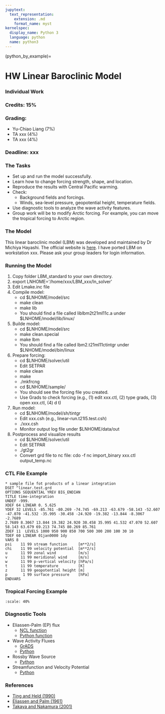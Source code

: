 ```yaml
---
jupytext:
  text_representation:
    extension: .md
    format_name: myst
kernelspec:
  display_name: Python 3
  language: python
  name: python3
---
```


(python_by_example)=

# HW Linear Baroclinic Model

### Individual Work

### Credits: 15%

### Grading:
- Yu-Chiao Liang (7%)
- TA xxx (4%) 
- TA xxx (4%)

### Deadline: xxx

### The Tasks

- Set up and run the model successfully.
- Learn how to change forcing strength, shape, and location.
- Reproduce the results with Central Pacific warming.
- Check:
  - Background fields and forcings.
  - Winds, sea-level pressure, geopotential height, temperature fields.
- Use diagnostic tools to analyze the wave activity features.
- Group work will be to modify Arctic forcing. For example, you can move the tropical forcing to Arctic region.

### The Model

This linear baroclinic model (LBM) was developed and maintained by Dr Michiya Hayashi. 
The official website is [here](https://ccsr.aori.u-tokyo.ac.jp/~lbm/sub/lbm_4.html).
I have ported LBM on workstation xxx. Please ask your group leaders for login information.

### Running the Model

1. Copy folder LBM_standard to your own directory.
2. export LNHOME='/home/xxx/LBM_xxx/ln_solver'
3. Edit Lmake.inc file
4. Compile model:
   - cd $LNHOME/model/src
   - make clean
   - make lib 
   - You should find a file called liblbm2t21ml11c.a under $LNHOME/model/lib/linux/
5. Builde model:
   - cd $LNHOME/model/src 
   - make clean.special
   - make lbm
   - You should find a file called lbm2.t21ml11ctintgr under $LNHOME/model/bin/linux
6. Prepare forcing:
   - cd $LNHOME/solver/util
   - Edit SETPAR
   - make clean
   - make
   - ./mkfrcng
   - cd $LNHOME/sample/
   - You should see the forcing file you created.
   - Use Grads to check forcing (e.g., (1) edit xxx.ctl, (2) type grads, (3) open xxx.ctl, (4) d t)
7. Run model:
   - cd $LNHOME/model/sh/tintgr
   - Edit xxx.csh (e.g., linear-run.t21l5.test.csh)
   - ./xxx.csh
   - Monitor output log file under $LNHOME/data/out
8. Postprocess and visualize results
   - cd $LNHOME/solver/util
   - Edit SETPAR
   - ./gt2gr
   - Convert grd file to nc file: cdo -f nc import_binary xxx.ctl output_temp.nc

### CTL File Example

```{code-cell} linux
* sample file fot products of a linear integration
DSET ^linear.test.grd
OPTIONS SEQUENTIAL YREV BIG_ENDIAN
TITLE time-integration
UNDEF -999.
XDEF 64 LINEAR 0. 5.625
YDEF 32 LEVELS -85.761 -80.269 -74.745 -69.213 -63.679 -58.143 -52.607
-47.070 -41.532 -35.995 -30.458 -24.920 -19.382 -13.844 -8.3067 -2.7689
2.7689 8.3067 13.844 19.382 24.920 30.458 35.995 41.532 47.070 52.607
58.143 63.679 69.213 74.745 80.269 85.761
ZDEF 11  LEVELS 1000 950 900 850 700 500 300 200 100 30 10
TDEF 60 LINEAR 01jan0000 1dy
VARS 8
psi    11 99 stream function     [m**2/s]
chi    11 99 velocity potential  [m**2/s]
u      11 99 zonal wind          [m/s]
v      11 99 meridional wind     [m/s]
w      11 99 p-vertical velocity [hPa/s]
t      11 99 temperature         [K]
z      11 99 geopotential height [m]
p       1 99 surface pressure    [hPa]
ENDVARS
```

### Tropical Forcing Example
```{figure} /_static/lecture_specific/figures/lbm_cp_forcing.gif
:scale: 40%
```
### Diagnostic Tools

- Eliassen-Palm (EP) flux
  - [NCL function](https://www.ncl.ucar.edu/Applications/EPflux.shtml)
  - [Python function](https://github.com/mjucker/aostools/blob/master/climate.py)
- Wave Activity Fluxes  
  - [GrADS](http://www.atmos.rcast.u-tokyo.ac.jp/nishii/programs/index.html)
  - [Python](https://github.com/marisolosman/Reunion_Clima/blob/master/WAF/Calculo_WAF.ipynb)
- Rossby Wave Source
  - [Python](https://ajdawson.github.io/windspharm/latest/examples/rws_standard.html) 
- Streamfunction and Velocity Potential
  - [Python](https://ajdawson.github.io/windspharm/latest/examples/sfvp_standard.html)

### References

- [Ting and Held (1990)](https://journals.ametsoc.org/view/journals/atsc/47/21/1520-0469_1990_047_2546_tswrta_2_0_co_2.xml)
- [Eliassen and Palm (1961)](https://math.nyu.edu/~pauluis/TEM/TEM/Papers_files/Ellassen%26Palm_1961.pdf)
- [Takaya and Nakamura (2001)](https://journals.ametsoc.org/view/journals/atsc/58/6/1520-0469_2001_058_0608_afoapi_2.0.co_2.xml)



